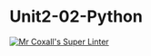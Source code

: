# Unit2-02-Python
[![Mr Coxall's Super Linter](https://github.com/ICS3U-C-Programming-AnastasiaFP/workflows/Mr%20Coxall's%20Super%20Linter/badge.svg)](https://github.com/ICS3U-C-Programming-AnastasiaFP/actions/)
